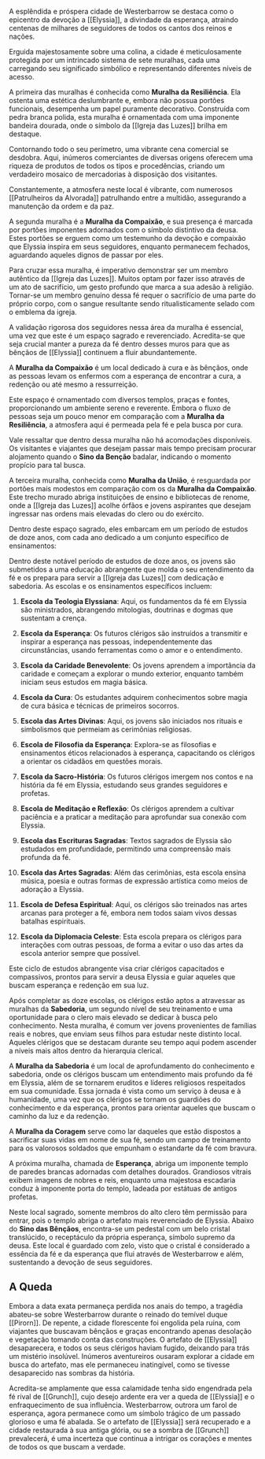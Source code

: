 A esplêndida e próspera cidade de Westerbarrow se destaca como o epicentro da devoção a [[Elyssia]], a divindade da esperança, atraindo centenas de milhares de seguidores de todos os cantos dos reinos e nações.

Erguida majestosamente sobre uma colina, a cidade é meticulosamente protegida por um intrincado sistema de sete muralhas, cada uma carregando seu significado simbólico e representando diferentes níveis de acesso.

A primeira das muralhas é conhecida como **Muralha da Resiliência**. Ela ostenta uma estética deslumbrante e, embora não possua portões funcionais, desempenha um papel puramente decorativo. Construída com pedra branca polida, esta muralha é ornamentada com uma imponente bandeira dourada, onde o símbolo da [[Igreja das Luzes]] brilha em destaque.

Contornando todo o seu perímetro, uma vibrante cena comercial se desdobra. Aqui, inúmeros comerciantes de diversas origens oferecem uma riqueza de produtos de todos os tipos e procedências, criando um verdadeiro mosaico de mercadorias à disposição dos visitantes.

Constantemente, a atmosfera neste local é vibrante, com numerosos [[Patrulheiros da Alvorada]] patrulhando entre a multidão, assegurando a manutenção da ordem e da paz.

A segunda muralha é a **Muralha da Compaixão**, e sua presença é marcada por portões imponentes adornados com o símbolo distintivo da deusa. Estes portões se erguem como um testemunho da devoção e compaixão que Elyssia inspira em seus seguidores, enquanto permanecem fechados, aguardando aqueles dignos de passar por eles.

Para cruzar essa muralha, é imperativo demonstrar ser um membro autêntico da [[Igreja das Luzes]]. Muitos optam por fazer isso através de um ato de sacrifício, um gesto profundo que marca a sua adesão à religião. Tornar-se um membro genuíno dessa fé requer o sacrifício de uma parte do próprio corpo, com o sangue resultante sendo ritualisticamente selado com o emblema da igreja.

A validação rigorosa dos seguidores nessa área da muralha é essencial, uma vez que este é um espaço sagrado e reverenciado. Acredita-se que seja crucial manter a pureza da fé dentro desses muros para que as bênçãos de [[Elyssia]] continuem a fluir abundantemente.

A **Muralha da Compaixão** é um local dedicado à cura e às bênçãos, onde as pessoas levam os enfermos com a esperança de encontrar a cura, a redenção ou até mesmo a ressurreição.

Este espaço é ornamentado com diversos templos, praças e fontes, proporcionando um ambiente sereno e reverente. Embora o fluxo de pessoas seja um pouco menor em comparação com a **Muralha da Resiliência**, a atmosfera aqui é permeada pela fé e pela busca por cura.

Vale ressaltar que dentro dessa muralha não há acomodações disponíveis. Os visitantes e viajantes que desejam passar mais tempo precisam procurar alojamento quando o **Sino da Benção** badalar, indicando o momento propício para tal busca.

A terceira muralha, conhecida como **Muralha da União**, é resguardada por portões mais modestos em comparação com os da **Muralha da Compaixão**. Este trecho murado abriga instituições de ensino e bibliotecas de renome, onde a [[Igreja das Luzes]] acolhe órfãos e jovens aspirantes que desejam ingressar nas ordens mais elevadas do clero ou do exército.

Dentro deste espaço sagrado, eles embarcam em um período de estudos de doze anos, com cada ano dedicado a um conjunto específico de ensinamentos:

Dentro deste notável período de estudos de doze anos, os jovens são submetidos a uma educação abrangente que molda o seu entendimento da fé e os prepara para servir a [[Igreja das Luzes]] com dedicação e sabedoria. As escolas e os ensinamentos específicos incluem:

1. **Escola da Teologia Elyssiana**: Aqui, os fundamentos da fé em Elyssia são ministrados, abrangendo mitologias, doutrinas e dogmas que sustentam a crença.

2. **Escola da Esperança**: Os futuros clérigos são instruídos a transmitir e inspirar a esperança nas pessoas, independentemente das circunstâncias, usando ferramentas como o amor e o entendimento.

3. **Escola da Caridade Benevolente**: Os jovens aprendem a importância da caridade e começam a explorar o mundo exterior, enquanto também iniciam seus estudos em magia básica.

4. **Escola da Cura**: Os estudantes adquirem conhecimentos sobre magia de cura básica e técnicas de primeiros socorros.

5. **Escola das Artes Divinas**: Aqui, os jovens são iniciados nos rituais e simbolismos que permeiam as cerimônias religiosas.

6. **Escola de Filosofia da Esperança**: Explora-se as filosofias e ensinamentos éticos relacionados à esperança, capacitando os clérigos a orientar os cidadãos em questões morais.

7. **Escola da Sacro-História**: Os futuros clérigos imergem nos contos e na história da fé em Elyssia, estudando seus grandes seguidores e profetas.

8. **Escola de Meditação e Reflexão**: Os clérigos aprendem a cultivar paciência e a praticar a meditação para aprofundar sua conexão com Elyssia.

9. **Escola das Escrituras Sagradas**: Textos sagrados de Elyssia são estudados em profundidade, permitindo uma compreensão mais profunda da fé.

10. **Escola das Artes Sagradas**: Além das cerimônias, esta escola ensina música, poesia e outras formas de expressão artística como meios de adoração a Elyssia.

11. **Escola de Defesa Espiritual**: Aqui, os clérigos são treinados nas artes arcanas para proteger a fé, embora nem todos saiam vivos dessas batalhas espirituais.

12. **Escola da Diplomacia Celeste**: Esta escola prepara os clérigos para interações com outras pessoas, de forma a evitar o uso das artes da escola anterior sempre que possível.

Este ciclo de estudos abrangente visa criar clérigos capacitados e compassivos, prontos para servir a deusa Elyssia e guiar aqueles que buscam esperança e redenção em sua luz.

Após completar as doze escolas, os clérigos estão aptos a atravessar as muralhas da **Sabedoria**, um segundo nível de seu treinamento e uma oportunidade para o clero mais elevado se dedicar à busca pelo conhecimento. Nesta muralha, é comum ver jovens provenientes de famílias reais e nobres, que enviam seus filhos para estudar neste distinto local. Aqueles clérigos que se destacam durante seu tempo aqui podem ascender a níveis mais altos dentro da hierarquia clerical.

A **Muralha da Sabedoria** é um local de aprofundamento do conhecimento e sabedoria, onde os clérigos buscam um entendimento mais profundo da fé em Elyssia, além de se tornarem eruditos e líderes religiosos respeitados em sua comunidade. Essa jornada é vista como um serviço à deusa e à humanidade, uma vez que os clérigos se tornam os guardiões do conhecimento e da esperança, prontos para orientar aqueles que buscam o caminho da luz e da redenção.

A **Muralha da Coragem** serve como lar daqueles que estão dispostos a sacrificar suas vidas em nome de sua fé, sendo um campo de treinamento para os valorosos soldados que empunham o estandarte da fé com bravura.

A próxima muralha, chamada de **Esperança**, abriga um imponente templo de paredes brancas adornadas com detalhes dourados. Grandiosos vitrais exibem imagens de nobres e reis, enquanto uma majestosa escadaria conduz à imponente porta do templo, ladeada por estátuas de antigos profetas.

Neste local sagrado, somente membros do alto clero têm permissão para entrar, pois o templo abriga o artefato mais reverenciado de Elyssia. Abaixo do **Sino das Bênçãos**, encontra-se um pedestal com um belo cristal translúcido, o receptáculo da própria esperança, símbolo supremo da deusa. Este local é guardado com zelo, visto que o cristal é considerado a essência da fé e da esperança que flui através de Westerbarrow e além, sustentando a devoção de seus seguidores.

## A Queda
Embora a data exata permaneça perdida nos anais do tempo, a tragédia abateu-se sobre Westerbarrow durante o reinado do temível duque [[Pirorn]]. De repente, a cidade florescente foi engolida pela ruína, com viajantes que buscavam bênçãos e graças encontrando apenas desolação e vegetação tomando conta das construções. O artefato de [[Elyssia]] desaparecera, e todos os seus clérigos haviam fugido, deixando para trás um mistério insolúvel. Inúmeros aventureiros ousaram explorar a cidade em busca do artefato, mas ele permaneceu inatingível, como se tivesse desaparecido nas sombras da história.

Acredita-se amplamente que essa calamidade tenha sido engendrada pela fé rival de [[Grunch]], cujo desejo ardente era ver a queda de [[Elyssia]] e o enfraquecimento de sua influência. Westerbarrow, outrora um farol de esperança, agora permanece como um símbolo trágico de um passado glorioso e uma fé abalada. Se o artefato de [[Elyssia]] será recuperado e a cidade restaurada à sua antiga glória, ou se a sombra de [[Grunch]] prevalecerá, é uma incerteza que continua a intrigar os corações e mentes de todos os que buscam a verdade.



